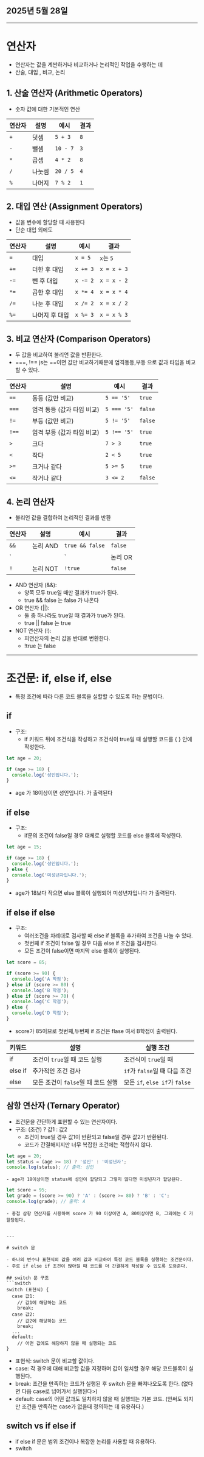 ## 2025년 5월 28일

---

# 연산자

- 연산자는 값을 계싼하거나 비교하거나 논리적인 작업을 수행하는 데
- 산술, 대입 , 비교, 논리

## 1. 산술 연산자 (Arithmetic Operators)
- 숫자 값에 대한 기본적인 연산

| 연산자 | 설명 | 예시 | 결과 |
| --- | --- | --- | --- |
| `+` | 덧셈 | `5 + 3` | `8` |
| `-` | 뺄셈 | `10 - 7` | `3` |
| `*` | 곱셈 | `4 * 2` | `8` |
| `/` | 나눗셈 | `20 / 5` | `4` |
| `%` | 나머지 | `7 % 2` | `1` |


## 2. 대입 연산 (Assignment Operators)
- 값을 변수에 할당할 때 사용한다
- 단순 대입 외에도

| 연산자 | 설명 | 예시 | 결과 |
| --- | --- | --- | --- |
| `=` | 대입 | `x = 5` | `x`는 `5` |
| `+=` | 더한 후 대입 | `x += 3` | `x = x + 3` |
| `-=` | 뺀 후 대입 | `x -= 2` | `x = x - 2` |
| `*=` | 곱한 후 대입 | `x *= 4` | `x = x * 4` |
| `/=` | 나눈 후 대입 | `x /= 2` | `x = x / 2` |
| `%=` | 나머지 후 대입 | `x %= 3` | `x = x % 3` |


## 3. 비교 연산자 (Comparison Operators) 
- 두 값을 비교하여 불리언 값을 반환한다.
- ===, !== js는 ==이면 값만 비교하기때문에 엄격동등,부등 으로 값과 타입을 비교할 수 있다.

| 연산자 | 설명 | 예시 | 결과 |
| --- | --- | --- | --- |
| `==` | 동등 (값만 비교) | `5 == '5'` | `true` |
| `===` | 엄격 동등 (값과 타입 비교) | `5 === '5'` | `false` |
| `!=` | 부등 (값만 비교) | `5 != '5'` | `false` |
| `!==` | 엄격 부등 (값과 타입 비교) | `5 !== '5'` | `true` |
| `>` | 크다 | `7 > 3` | `true` |
| `<` | 작다 | `2 < 5` | `true` |
| `>=` | 크거나 같다 | `5 >= 5` | `true` |
| `<=` | 작거나 같다 | `3 <= 2` | `false` |

## 4. 논리 연산자
- 불리언 값을 결합하여 논리적인 결과를 반환

| 연산자 | 설명 | 예시 | 결과 |
| --- | --- | --- | --- |
| `&&` | 논리 AND | `true && false` | `false` |
| `||` | 논리 OR | `true || false` | `true` |
| `!` | 논리 NOT | `!true` | `false` |

- AND 연산자 (&&):
    - 양쪽 모두 true일 때만 결과가 true가 된다.
    - true && false 는 false 가 나온다
- OR 연산자 (||):
  - 둘 중 하나라도 true일 때 결과가 true가 된다.
  - true || false 는 true
- NOT 연산자 (!):
  - 피연산자의 논리 값을 반대로 변환한다.
  - !true 는 false
  
---

# 조건문: if, else if, else

- 특정 조건에 따라 다른 코드 블록을 실할할 수 있도록 하는 문법이다.

## if 
- 구조:
  - if 키워드 뒤에 조건식을 작성하고 조건식이 true일 때 실행할 코드를 { } 안에 작성한다.
```javascript
let age = 20;

if (age >= 18) {
  console.log('성인입니다.');
}
```
- age 가 18이상이면 성인입니다. 가 출력된다

## if else
- 구조:
  - if문의 조건이 false일 경우 대체로 실행할 코드를 else 블록에 작성한다.
```javascript
let age = 15;

if (age >= 18) {
  console.log('성인입니다.');
} else {
  console.log('미성년자입니다.');
}
```
 - age가 18보다 작으면 else 블록이 실행되어 미성년자입니다 가 출력된다.

## if else if else 
- 구조:
  - 여러조건을 차례대로 검사할 때 else if 블록을 추가하여 조건을 나눌 수 있다.
  - 첫번째 if 조건이 false 일 경우 다음 else if 조건을 검사한다.
  - 모든 조건이 false이면 마지막 else 블록이 실행된다.
```javascript
let score = 85;

if (score >= 90) {
  console.log('A 학점');
} else if (score >= 80) {
  console.log('B 학점');
} else if (score >= 70) {
  console.log('C 학점');
} else {
  console.log('D 학점');
}
```
 - score가 85이므로 첫번째,두번째 if 조건은 flase 여서 B학점이 출력된다.

| 키워드 | 설명 | 실행 조건 |
| --- | --- | --- |
| if | 조건이 `true`일 때 코드 실행 | 조건식이 `true`일 때 |
| else if | 추가적인 조건 검사 | `if`가 `false`일 때 다음 조건 |
| else | 모든 조건이 `false`일 때 코드 실행 | 모든 `if`, `else if`가 `false` |

## 삼항 연산자 (Ternary Operator)
- 조건문을 간단하게 표현할 수 있는 연산자이다.
- 구조: (조건) ? 값1 : 값2
    - 조건이 true일 경우 값1이 반환되고 false일 경우 값2가 반환된다.
    - 코드가 간결해지지만 너무 복잡한 조건에는 적합하지 않다.
```javascript
let age = 20;
let status = (age >= 18) ? '성인' : '미성년자';
console.log(status); // 출력: 성인
```
    - age가 18이상이면 status에 성인이 할당되고 그렇지 않다면 미성년자가 할당된다.
```javascript
let score = 95;
let grade = (score >= 90) ? 'A' : (score >= 80) ? 'B' : 'C';
console.log(grade); // 출력: A
```
    - 중첩 삼항 연산자를 사용하여 score 가 90 이상이면 A, 80이상이면 B, 그외에는 C 가 할당된다.
```

---

# switch 문

- 하나의 변수나 표현식의 값을 여러 값과 비교하여 특정 코드 블록을 실행하는 조건문이다.
- 주로 if else if 조건이 많아질 때 코드를 더 간결하게 작성할 수 있도록 도와준다.

## switch 문 구조
```switch
switch (표현식) {
  case 값1:
    // 값1에 해당하는 코드
    break;
  case 값2:
    // 값2에 해당하는 코드
    break;
  ...
  default:
    // 어떤 값에도 해당하지 않을 때 실행되는 코드
}
```
- 표현식: switch 문이 비교할 값이다.
- case: 각 경우에 대해 비교할 값을 지정하며 값이 일치할 경우 해당 코드블록이 실행된다.
- break: 조건을 만족하는 코드가 실행된 후 switch 문을 빠져나오도록 한다. (없다면 다음 case로 넘어가서 실행된다>)
- default: case의 어떤 값과도 일치하지 않을 때 실행되는 기본 코드. (안써도 되지만 조건을 만족하는 case가 없을때 정의하는 데 유용하다.)

## switch vs if else if
- if else if 문은 범위 조건이나 복잡한 논리를 사용할 때 유용하다.
- switch 
